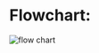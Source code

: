 # Flowchart:

![flow chart](https://github.com/hamzahassan535/Autonomous-Load-Management-and-Monitoring-System/assets/135664238/dd53ea58-ed80-411f-a915-83988e0f260a)
